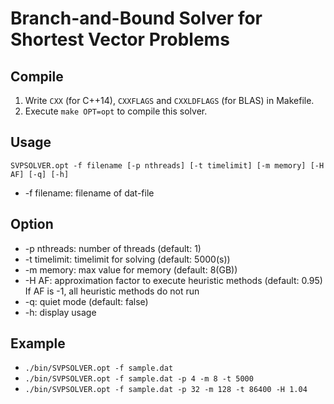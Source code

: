 # Branch-and-Bound Solver for Shortest Vector Problems

## Compile
1. Write `CXX` (for C++14), `CXXFLAGS` and `CXXLDFLAGS` (for BLAS) in Makefile.
2. Execute `make OPT=opt` to compile this solver.

## Usage
`SVPSOLVER.opt -f filename [-p nthreads] [-t timelimit] [-m memory] [-H AF] [-q] [-h]`

- -f filename: filename of dat-file

## Option
- -p nthreads: number of threads (default: 1)
- -t timelimit: timelimit for solving (default: 5000(s))
- -m memory: max value for memory (default: 8(GB))
- -H AF: approximation factor to execute heuristic methods (default: 0.95)  
If AF is -1, all heuristic methods do not run
- -q: quiet mode (default: false)
- -h: display usage

## Example
- `./bin/SVPSOLVER.opt -f sample.dat`
- `./bin/SVPSOLVER.opt -f sample.dat -p 4 -m 8 -t 5000`
- `./bin/SVPSOLVER.opt -f sample.dat -p 32 -m 128 -t 86400 -H 1.04`
